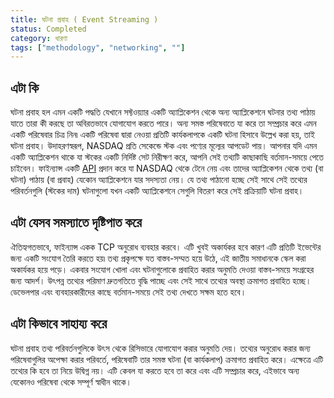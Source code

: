 ```yaml
---
title: ঘটনা প্রবাহ ( Event Streaming )
status: Completed
category: ধারণা
tags: ["methodology", "networking", ""]
---
```


## এটা কি

ঘটনা প্রবাহ হল এমন একটি পদ্ধতি যেখানে সফ্টওয়্যার একটি অ্যাপ্লিকেশন থেকে অন্য অ্যাপ্লিকেশনে ঘটনার তথ্য পাঠায় যাতে তারা কী করছে তা অবিরতভাবে যোগাযোগ করতে পারে।
অন্য সমস্ত পরিষেবাতে যা করে তা সম্প্রচার করে এমন একটি পরিষেবার চিত্র নিন৷
একটি পরিষেবা দ্বারা নেওয়া প্রতিটি কার্যকলাপকে একটি ঘটনা হিসাবে উল্লেখ করা হয়, তাই ঘটনা প্রবাহ।
উদাহরণস্বরূপ, NASDAQ প্রতি সেকেন্ডে স্টক এবং পণ্যের মূল্যের আপডেট পায়।
আপনার যদি এমন একটি অ্যাপ্লিকেশন থাকে যা স্টকের একটি নির্দিষ্ট সেট নিরীক্ষণ করে, আপনি সেই তথ্যটি কাছাকাছি বর্তমান-সময়ে পেতে চাইবেন।
ফাইন্যান্স একটি [API](/bn/application-programming-interface/) প্রদান করে যা NASDAQ থেকে টেনে নেয় এবং তাদের অ্যাপ্লিকেশন থেকে তথ্য (বা ঘটনা) পাঠায় (বা প্রবাহ) যেকোন অ্যাপ্লিকেশনে যার সদস্যতা নেয়।
যে তথ্য পাঠানো হচ্ছে সেই সাথে সেই তথ্যের পরিবর্তনগুলি (স্টকের দাম) ঘটনাগুলো যখন একটি অ্যাপ্লিকেশনে সেগুলি বিতরণ করে সেই প্রক্রিয়াটি ঘটনা প্রবাহ।

## এটা যেসব সমস্যাতে দৃষ্টিপাত করে

ঐতিহ্যগতভাবে, ফাইন্যান্স একক TCP অনুরোধ ব্যবহার করবে।
এটি খুবই অকার্যকর হবে কারণ এটি প্রতিটি ইভেন্টের জন্য একটি সংযোগ তৈরি করতে হয়৷
তথ্য প্রকৃপক্ষে যত বাস্তব-সম্মত হয়ে উঠে, এই জাতীয় সমাধানকে স্কেল করা অকার্যকর হয়ে পড়ে।
একবার সংযোগ খোলা এবং ঘটনাগুলোকে প্রবাহিত করার অনুমতি দেওয়া বাস্তব-সময়ে সংগ্রহের জন্য আদর্শ।
উৎপন্ন তথ্যের পরিমাণ দ্রুতগতিতে বৃদ্ধি পাচ্ছে এবং সেই সাথে তথ্যের অবস্থা ক্রমাগত প্রবাহিত হচ্ছে। ডেভেলপার এবং ব্যবহারকারীদের কাছে বর্তমান-সময়ে সেই তথ্য দেখতে সক্ষম হতে হবে।

## এটা কিভাবে সাহায্য করে

ঘটনা প্রবাহ তথ্য পরিবর্তনগুলিকে উৎস থেকে রিসিভারে যোগাযোগ করার অনুমতি দেয়।
তথ্যের অনুরোধ করার জন্য পরিষেবাগুলির অপেক্ষা করার পরিবর্তে, পরিষেবাটি তার সমস্ত ঘটনা (বা কার্যকলাপ) ক্রমাগত প্রবাহিত করে।
এক্ষেত্রে এটি তথ্যের কি হবে তা নিয়ে উদ্বিগ্ন নয়।
এটি কেবল যা করতে হবে তা করে এবং এটি সম্প্রচার করে, এইভাবে অন্য যেকোনও পরিষেবা থেকে সম্পূর্ণ স্বাধীন থাকে।
